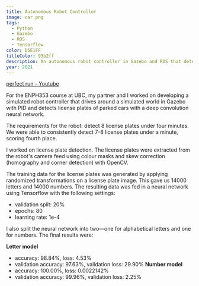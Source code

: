 ```yaml
---
title: Autonomous Robot Controller
image: car.png
tags:
  - Python
  - Gazebo
  - ROS
  - Tensorflow
color: D5E1FF
titleColor: 93b2ff
description: An autonomous robot controller in Gazebo and ROS that detects license plates while driving around a track.
year: 2021
---
```

[perfect run - Youtube](https://www.youtube.com/watch?v=s7YG1kxWHxw&ab_channel=TiffanyMatthe)

For the ENPH353 course at UBC, my partner and I worked on developing a simulated robot controller that drives around a simulated world in Gazebo with PID and detects license plates of parked cars with a deep convolution neural network.

The requirements for the robot: detect 8 license plates under four minutes. We were able to consistently detect 7-8 license plates under a minute, scoring fourth place.

I worked on license plate detection. The license plates were extracted from the robot's camera feed using colour masks and skew correction (homography and corner detection) with OpenCV.

The training data for the license plates was generated by applying randomized transformations on a license plate image. This gave us 14000 letters and 14000 numbers. The resulting data was fed in a neural network using Tensorflow with the following settings:
- validation split: 20%
- epochs: 80
- learning rate: 1e-4

I also split the neural network into two—one for alphabetical letters and one for numbers. The final results were:

**Letter model**
- accuracy: 98.84%, loss: 4.53%
- validation accuracy: 97.63%, validation loss: 29.90%
**Number model**
- accuracy: 100.00%, loss: 0.0022142%
- validation accuracy: 99.96%, validation loss: 2.25%